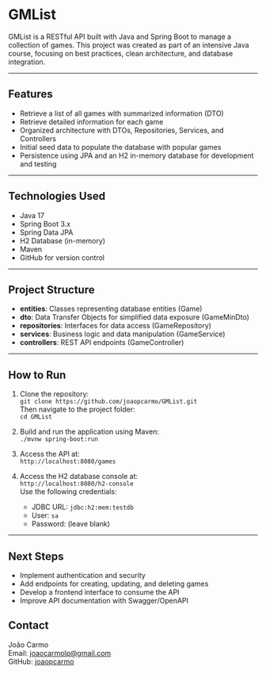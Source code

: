 # GMList

GMList is a RESTful API built with Java and Spring Boot to manage a collection of games. This project was created as part of an intensive Java course, focusing on best practices, clean architecture, and database integration.

---

## Features

- Retrieve a list of all games with summarized information (DTO)
- Retrieve detailed information for each game
- Organized architecture with DTOs, Repositories, Services, and Controllers
- Initial seed data to populate the database with popular games
- Persistence using JPA and an H2 in-memory database for development and testing

---

## Technologies Used

- Java 17  
- Spring Boot 3.x  
- Spring Data JPA  
- H2 Database (in-memory)  
- Maven  
- GitHub for version control

---

## Project Structure

- **entities**: Classes representing database entities (Game)  
- **dto**: Data Transfer Objects for simplified data exposure (GameMinDto)  
- **repositories**: Interfaces for data access (GameRepository)  
- **services**: Business logic and data manipulation (GameService)  
- **controllers**: REST API endpoints (GameController)  

---

## How to Run

1. Clone the repository:  
   `git clone https://github.com/joaopcarmo/GMList.git`  
   Then navigate to the project folder:  
   `cd GMList`

2. Build and run the application using Maven:  
   `./mvnw spring-boot:run`

3. Access the API at:  
   `http://localhost:8080/games`

4. Access the H2 database console at:  
   `http://localhost:8080/h2-console`  
   Use the following credentials:  
   - JDBC URL: `jdbc:h2:mem:testdb`  
   - User: `sa`  
   - Password: (leave blank)

---

## Next Steps

- Implement authentication and security  
- Add endpoints for creating, updating, and deleting games  
- Develop a frontend interface to consume the API  
- Improve API documentation with Swagger/OpenAPI  


## Contact

João Carmo  
Email: joaocarmolp@gmail.com  
GitHub: [joaopcarmo](https://github.com/joaopcarmo)
